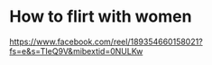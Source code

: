 
# How to flirt with women

https://www.facebook.com/reel/189354660158021?fs=e&s=TIeQ9V&mibextid=0NULKw

